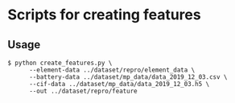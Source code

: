 # Scripts for creating features

## Usage

```
$ python create_features.py \
      --element-data ../dataset/repro/element_data \
      --battery-data ../dataset/mp_data/data_2019_12_03.csv \
      --cif-data ../dataset/mp_data/data_2019_12_03.h5 \
      --out ../dataset/repro/feature
```
